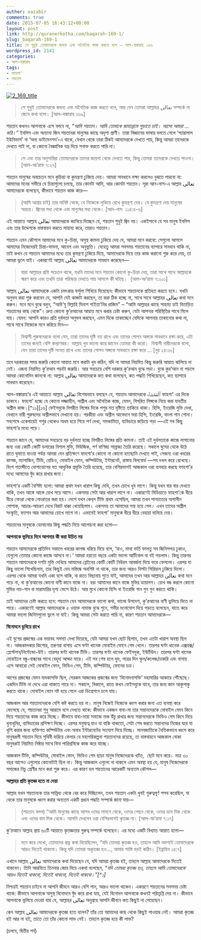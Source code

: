```yaml
---
author: oazabir
comments: true
date: 2015-07-05 16:43:12+00:00
layout: post
link: http://quranerkotha.com/baqarah-169-1/
slug: baqarah-169-1
title: সে শুধুই তোমাদেরকে জঘন্য এবং অনৈতিক কাজ করতে বলে — আল-বাক্বারাহ ১৬৯
wordpress_id: 2141
categories:
- আল-বাক্বারাহ
tags:
- ফাহশা'
- শয়তান
---
```


[![2_169_title](http://quranerkotha.com/wp-content/uploads/2015/07/2_169_title.png)](http://quranerkotha.com/wp-content/uploads/2015/07/2_169_title.png)


<blockquote>সে শুধুই তোমাদেরকে জঘন্য এবং অনৈতিক কাজ করতে বলে, আর যেন তোমরা আল্লাহর تعالى সম্পর্কে না জেনে কথা বলো। [আল-বাক্বারাহ ১৬৯]</blockquote>


শয়তান কখনও আপনাকে এসে বলবে না, _“আমি শয়তান। আমি তোমাকে জাহান্নামে পুড়াতে চাই। আসো আমরা … করি।”_ ইবলিস এবং অন্যান্য জিন শয়তানরা মানুষের কাছে অদৃশ্য প্রাণী। তারা বিজ্ঞানের ভাষায় বলতে গেলে ‘প্যারালাল ইউনিভার্স’ বা ‘অন্য ডাইমেনশন’-এ থাকে, যেখান থেকে তারা ঠিকই আমাদেরকে দেখতে পায়, কিন্তু আমরা তাদেরকে দেখতে পাই না, বা কোনো বৈজ্ঞানিক যন্ত্র দিয়ে সনাক্ত করতে পারি না।


<blockquote>সে এবং তার অনুসারিরা তোমাদেরকে তাদের জায়গা থেকে দেখতে পায়, কিন্তু তোমরা তাদেরকে দেখতে পাওনা। [আল-আ’রাফ ৭:২৭]</blockquote>


শয়তান মানুষের অবচেতন মনে কুচিন্তা বা কুমন্ত্রণা ঢুকিয়ে দেয়। আমরা সাবধানে লক্ষ্য করলেও বুঝতে পারবো না: আমাদের মনের গভীরে যে চিন্তাগুলো চলছে, তার কোনটা আমি, আর কোনটা শয়তান। সূরা আন-নাস-এ আল্লাহ تعالى আমাদেরকে বলেছেন, কীভাবে শয়তান কাজ করে—


<blockquote>(আমি আশ্রয় চাই) তার অনিষ্ট থেকে, যে নিজেকে লুকিয়ে রেখে কুমন্ত্রণা দেয়। যে কুমন্ত্রণা দেয় মানুষের অন্তরে। জ্বিনের মধ্য থেকে এবং মানুষের মধ্য থেকে। [আন-নাস  ১১৪:৪-৬]</blockquote>


এই আয়াতে আল্লাহ تعالى আমাদেরকে জানিয়ে দিচ্ছেন যে, শয়তান শুধুই জ্বিন নয়। একইসাথে যে সব মানুষ ইবলিস এবং তার উদ্দেশকে বাস্তবায়ন করতে সাহায্য করে, তারাও শয়তান।

শয়তান এমন কৌশলে আমাদের মনে কু-চিন্তা, অসুস্থ কামনা ঢুকিয়ে দেয় যে, আমরা মনে করবো: সেগুলো আসলে আমাদের নিজেদেরই চিন্তা-ভাবনা, আবেগ এবং অনুভুতি। যেহেতু আমরা সবসময় শয়তানের ব্যাপারে সাবধান থাকি না, তাই কখন যে শয়তান আমাদের মধ্যে তার কুমন্ত্রণা ঢুকিয়ে দিয়ে, আমাদেরকে দিয়ে তার কাজ করানো শুরু করে দেয়, তা আমরা ভুলে যাই। একারণেই আল্লাহ تعالى আমাদেরকে সাবধান করেছেন—<!-- more -->


<blockquote>যারা আল্লাহর প্রতি সচেতন থাকে, যখনি তাদের মনে শয়তান কোনো কু-চিন্তা দেয়, তারা সাথে সাথে আল্লাহকে স্মরণ করে এবং তখনি তারা পরিস্কার দেখতে পায় আসলে কী ঘটছে।  [আল-আ’রাফ ৭:২০১]</blockquote>


আল্লাহ تعالى আমাদেরকে একটা চমৎকার ফর্মুলা শিখিয়ে দিয়েছেন: কীভাবে শয়তানকে প্রতিহত করতে হবে। যখনি অনুভব করা শুরু করবেন যে, আপনি যেই কাজটা করছেন, তা করা ঠিক হচ্ছে না, সাথে সাথে আল্লাহর تعالى কথা মনে করুন। মনে মনে বুঝে বলুন, “আউ’যু বিল্লাহি মিনাশ শাইতা’নির রাজিম” – “আমি আল্লাহর কাছে সাহায্য চাই বিতাড়িত শয়তানের কাছ থেকে”। দ্রুত কোনো কু’রআনের আয়াত মনে করার চেষ্টা করুন, যেটা আপনার পরিস্থিতির সাথে মিলে যায়। যেমন: আপনি কারও প্রতি দুর্বলতা অনুভব করছেন, এমন দিকে তাকাচ্ছেন যেদিকে আপনার তাকানোর কথা না, সাথে সাথে নিজেকে মনে করিয়ে দিন—


<blockquote>বিশ্বাসী পুরুষদেরকে বলো যেন, তারা তাদের দৃষ্টি নত রাখে এবং তাদের গোপন অঙ্গকে সাবধানে রক্ষা করে, এটা তাদের জন্যই বেশি কল্যাণকর। আল্লাহ খুব ভালো করে জানেন তোমরা কী করো।  বিশ্বাসী নারীদেরকে বলো, যেন তারা তাদের দৃষ্টি সংযত রাখে এবং তাদের গোপন অঙ্গকে সাবধানে রক্ষা করে … [নুর ২৪:৩০]</blockquote>


তবে দরকারের সময় জরুরি কোনো আয়াত মনে করাটা খুব কঠিন, যদি না আমরা নিয়মিত কিছু জরুরি আয়াত ঝালিয়ে না নেই। এজন্য নিয়মিত কু’রআন পড়াটা জরুরি। আর সবচেয়ে বেশি দরকার কু’রআন বুঝে পড়া। বুঝে কুর’আন না পড়লে আমরা কোনোদিন জানবো না: আল্লাহ تعالى আমাদেরকে কত কথা বলেছেন, কত পদ্ধতি শিখিয়েছেন, কত ব্যাপারে সাবধান করেছেন।

আল-বাক্বারাহ’র এই আয়াতে আল্লাহ تعالى বিশেষভাবে বলছেন যে, শয়তান আমাদেরকে ٱلْفَحْشَآء ফাহশা’ এর দিকে ডাকবে। ফাহশা’ হচ্ছে যে কোনো লজ্জাহীন, অশ্লীল এবং অনৈতিক কাজ, যেমন, বিপরিত লিঙ্গকে নিয়ে করা যাবতীয় অশ্লীল কাজ।[^১১][১৬] ফেইসবুকে বিপরীত লিঙ্গের দিকে পশুর মত দৃষ্টিতে তাকিয়ে থাকা। হিন্দি, ইংরেজি মুভি দেখা, যেখানে নারী পুরুষদের অশ্লীলভাবে দেখানো হয়। পরকীয়া এবং অশ্লীল আবেদনে ভরা হিন্দি, ইংরেজি, বাংলা গান শোনা। সবশেষে একেবারেই পশুর থেকেও অধম হয়ে গিয়ে পর্ণ দেখা, সমকামিতা, ব্যভিচারে জড়িয়ে পড়া —এই সব কিছু ফাহশা’র মধ্যে পড়ে।

শয়তান জানে যে, আমাদের সবচেয়ে বড় দুর্বলতা হচ্ছে বিপরীত লিঙ্গের প্রতি কামনা। তাই এই দুর্বলতাকে কাজে লাগানোর জন্য ওরা কোটি কোটি ডলারের বিশাল মুভি, মিউজিক, পর্ণ বাণিজ্য সাম্রাজ্য তৈরি করেছে। সকালে ঘুমের থেকে উঠে রাতে ঘুমাতে যাওয়া পর্যন্ত আমরা যেন প্রতিক্ষণে ফাহশা’র কোনো না কোনো হাতছানি দেখতে পাই, সেজন্য ওরা খবরের কাগজ, ম্যাগাজিন, টিভি, রেডিও, মোবাইল ফোন, কম্পিউটার, ইন্টারনেট, রাস্তায় বিলবোর্ড —সব দখল করে রেখেছে। বিংশ শতাব্দীতে যোগাযোগের যত আধুনিক প্রযুক্তি তৈরি হয়েছে, তার বেশিরভাগই আজকাল ওরা ব্যবহার করছে ফাহশা’র মধ্যে আমাদের বুঁদ করে রাখার জন্য।

ফাহশা’র একটি বৈশিষ্ট্য হলো: আমরা প্রথম যখন খারাপ কিছু দেখি, তখন চোখে খুব লাগে। কিন্তু যখন বার বার দেখতে থাকি, তখন আস্তে আস্তে চোখ সয়ে আসে। একসময় সেটা আর খারাপ লাগে না। একারণেই মিডিয়াতে ফাহশা’কে ধীরে ধীরে নোংরা থেকে নোংরাতর করা হয়। দেশে যখন কেব্‌ল টিভি প্রথম এসেছিল, আমরা তখন পাশ্চাত্যের অশালীন পোশাক, আচার-আচরণ দেখে বিরাট ধাক্কা খেয়েছিলাম। একসময় তা আমাদের সহ্য হয়ে গেল। এখন তাদের অশ্লীল সংস্কৃতি, ফ্যাশন আর আমাদের চোখে লাগে না। এভাবেই ফাহশা’ মানুষকে ধীরে ধীরে বেহায়া বানিয়ে দেয়।

শয়তানের মানুষকে ডোবানোর কিছু পদ্ধতি নিয়ে আলোচনা করা হলো—

**আপনাকে ভুলিয়ে দিবে আপনার কী করা উচিত নয়**

শয়তান আমাদেরকে প্রতিদিন সকালে খবরের কাগজ ধরিয়ে দিয়ে বলে, ‘যাও, মাথা ভর্তি ফালতু সব জিনিসপত্র ঢুকাও, যেগুলো তোমার কোনো কাজে আসবে না।’ আমরা হয়তো বছরে একটা ভালো আর্টিকেল বা বই পড়লাম। কিন্তু তারপর শয়তান আমাদেরকে দশটা মুভি দেখিয়ে আমাদের ব্রেইনের কোটি কোটি নিউরন আবর্জনা দিয়ে ভরে ফেললো। এরপর যা কিছু ভালো শিখেছিলাম, তার কিছুই যেন মস্তিষ্কে অবশিষ্ট না থাকে, তার জন্য আরও বিশটা সিরিয়াল ঢুকিয়ে দিলো। এরপর থেকে আমরা যখনি একা বসে থাকি, বা রাতে বিছানায় শুতে যাই, আমাদের তখন আর আল্লাহর تعالى কথা মনে পড়ে না, বা কু’রআনের কোনো বাণী কানে বাজে না। বরং আমাদের কানে বাজে মুভির ডায়ালগ। চোখ বন্ধ করলে কোনো মুভির নাচ-গান বা মারামারির দৃশ্য ভেসে উঠে। আর মুখে কোনো হিন্দি বা ইংরেজি গান গুন গুন করতে থাকি।

তাই আমাদের চেষ্টা করতে হবে: শয়তান যেন আমাদেরকে ভালো কথা, ভালো উপদেশ, কু’রআনের বাণী ভুলিয়ে দিতে না পারে। একারণেই আল্লাহ আমাদেরকে ৫ ওয়াক্ত নামাজ বুঝে শুনে, গভীর মনোযোগ দিয়ে পড়তে বলেছেন, যাতে করে আমরা ভালো জিনিসগুলো ভুলে না যাই। কিন্তু আমরা সেটা করতে পারি না, কারণ শয়তান আমাদেরকে—

**বিনোদনে ডুবিয়ে রাখে**

এই যুগের প্রজন্মের এক ভয়াবহ সমস্যা দেখা দিয়েছে, যেটা আমরা যখন ছোট ছিলাম, তখন এতটা খারাপ অবস্থা ছিল না। আজকালকার কিশোর, তরুণরা বাসায় এসে ঘণ্টা খানেক মোবাইল ফোনে গেম খেলে। তারপর ঘণ্টা খানেক এক্সবক্স/প্লেস্টেশন/নিন্টেন্ডো-উই। তারপর ঘণ্টা খানেক টিভি। তারপর ঘণ্টা খানেক ফেইসবুক, ইউটিউব। তারপর ঘণ্টা খানেক মোবাইলে বন্ধু-বান্ধবের সাথে বেহুদা আড্ডা মারে। এই সব শেষ হলে ঘুম, পরের দিন স্কুল/কলেজ/চাকরি এবং বাসায় এসে আবারো সেই মোবাইল ফোন, ভিডিও গেম, টিভি, কম্পিউটার, ফোনের চক্র।

আগের প্রজন্মের যেমন মাদকাসক্তি ছিল, সেরকম আজকের প্রজন্মের জন্য ‘বিনোদনাসক্তি’ মহামারির আকারে পৌঁছেছে। একদিন টিভি না দেখে এরা থাকতে পারে না। সকালে, বিকালে, রাতে কখন ফেইসবুকে যাবে, তার জন্য জান আকুপাকু করতে থাকে। মোবাইল ফোন নষ্ট হয়ে গেলে এরা ডিপ্রেশনে চলে যায়।

আজকাল আর শয়তানদেরকে বেশি কষ্ট করতে হয় না। মানুষ নিজেই নিজেকে ধ্বংস করার জন্য এত ব্যবস্থা করে ফেলেছে যে, শয়তানরা শুধু আরামে বসে দেখতে থাকে: কীভাবে একজন বাবা-মা তার সন্তানদেরকে মোবাইল ফোন কিনে দিয়ে শয়তানের কাজ করে দিচ্ছে। কীভাবে বাবা-মারা সমাজে নাক উঁচু রাখার জন্য সন্তানদেরকে ভিডিও গেম কিনে দিয়ে খুনাখুনির, ব্যভিচারের প্রশিক্ষণ দিচ্ছে। এরপর মনুষ্যত্ব যাও বা বাকি থাকতো, সেটা শেষ করতে সন্তানদের নিজের ঘরে যা খুশি করার জন্য ব্যক্তিগত কম্পিউটার এবং অবাধ ইন্টারনেটের সংযোগ দিয়ে দিচ্ছে। মানবজাতিকে নৈতিকভাবে ধ্বংস করে মানুষরূপী শয়তান দিয়ে পৃথিবী ভরিয়ে ফেলার যে মহাপরিকল্পনা শয়তানদের রয়েছে, তা বাস্তবায়নে আজকাল বোকা মানুষরাই নিয়মিত নিষ্ঠার সাথে বিনা পারিশ্রমিকে কাজ করে যাচ্ছে।

আজকাল টিভি, কম্পিউটার, মোবাইল ফোন, ভিডিও গেম ছাড়া মানুষ নিজেদেরকে খ্যাঁত,  ছোট মনে করে। মাত্র ৩০ বছর আগেও এগুলোর কোনোটাই ছিল না। কিন্তু আজকাল এগুলো না থাকলে এমন অবস্থা হয় যে, মানুষ নিজেদেরকে সমাজের নিচু শ্রেণীর মনে করা শুরু করে। এর কারণ হল শয়তানের আরেকটি অন্যতম কৌশল—

**আল্লাহর প্রতি কৃতজ্ঞ হতে না দেয়া**

আল্লাহ যখন শয়তানকে তার সান্নিধ্য থেকে বের করে দিচ্ছিলেন, তখন শয়তান একটা খুবই গুরুত্বপূর্ণ শপথ করেছিল, যা থেকে তার মানুষকে ধ্বংস করার অন্যতম একটি প্রধান পদ্ধতি সম্পর্কে জানা যায়—


<blockquote>(শয়তান বলল) “আমি মানুষের কাছে আসব ওদের সামনে থেকে, ওদের পেছন থেকে, ওদের ডান দিক থেকে এবং ওদের বাম দিক থেকে। আপনি দেখবেন ওরা বেশিরভাগই কৃতজ্ঞ না। [আল-আ’রাফ ৭:১৭]</blockquote>


কু’রআনে আল্লাহ প্রায় ৬০টি আয়াতে কৃতজ্ঞতার গুরুত্ব সম্পর্কে বলেছেন। এর মধ্যে একটি বিখ্যাত আয়াত হলো—


<blockquote>মনে করে দেখো, তোমাদের প্রভু কথা দিয়েছিলেন, “যদি তোমরা কৃতজ্ঞ হও, তাহলে আমি অবশ্যই তোমাদেরকে আরও দিতেই থাকবো। কিন্তু যদি তোমরা অকৃতজ্ঞ হও…, আমার শাস্তি বড়ই কঠিন। [ইব্রাহিম ১৪:৭]</blockquote>


এখানে আল্লাহ تعالى আমাদেরকে কথা দিয়েছেন যে, যদি আমরা কৃতজ্ঞ হই, তাহলে আল্লাহ আমাদেরকে দিতেই থাকবেন। তিনি আরবিতে তিনবার জোর দিয়ে একথা বলেছেন, _“যদি তোমরা কৃতজ্ঞ হও, তাহলে আমি তোমাদেরকে আরও দিতেই থাকবো, দিতেই থাকবো, দিতেই থাকবো।”[^১]_

নিশ্চয়ই শয়তান চাইবে না আপনি জীবনে আরও বেশি পান, আরও ভালো থাকেন। একারণে শয়তানের সবসময় চেষ্টা থাকে: কীভাবে আপনাকে অসুস্থ বিনোদনে বুঁদ করে রাখা যায়, যেই বিনোদন আপনাকে কখনই পরিতৃপ্তি দেয় না। কীভাবে আপনাকে ভুলিয়ে দেওয়া যায় যে, আল্লাহর تعالى অনুগ্রহে আপনি জীবনে কত কিছুই না পেয়েছেন।

কেন আল্লাহ تعالى আমাদেরকে কৃতজ্ঞ হতে বলেন? তাঁর তো আমাদের কাছ থেকে কিছুই পাওয়ার নেই। আমরা কৃতজ্ঞ হই আর না হই, তাতে তো তাঁর কোনো লাভ নেই। তাহলে কৃতজ্ঞ হয়ে কী লাভ?

(চলবে, দ্বিতীয় পর্ব)
